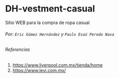 # DH-vestment-casual
Sitio WEB para la compra de ropa casual
###### Por: `Eric Gómez Hernández` y `Paulo Esaú Peredo Nava`


###### _Referencias_
1. https://www.liverpool.com.mx/tienda/home
1. https://www.levi.com.mx/
